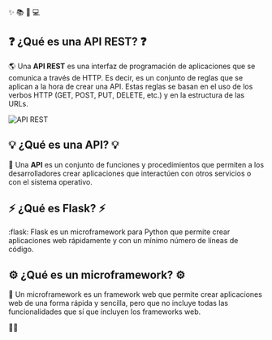 :sparkles: :books: :rocket: :computer:

## :question: ¿Qué es una API REST? :question:

:earth_americas: Una **API REST** es una interfaz de programación de aplicaciones que se comunica a través de HTTP. Es decir, es un conjunto de reglas que se aplican a la hora de crear una API. Estas reglas se basan en el uso de los verbos HTTP (GET, POST, PUT, DELETE, etc.) y en la estructura de las URLs.

![API REST](https://i.ytimg.com/vi/x38MB8nDIUk/maxresdefault.jpg)

## :bulb: ¿Qué es una API? :bulb:

:link: Una **API** es un conjunto de funciones y procedimientos que permiten a los desarrolladores crear aplicaciones que interactúen con otros servicios o con el sistema operativo.

## :zap: ¿Qué es Flask? :zap:

:flask: Flask es un microframework para Python que permite crear aplicaciones web rápidamente y con un mínimo número de líneas de código.

## :gear: ¿Qué es un microframework? :gear:

:microscope: Un microframework es un framework web que permite crear aplicaciones web de una forma rápida y sencilla, pero que no incluye todas las funcionalidades que sí que incluyen los frameworks web.

🤖🐍
